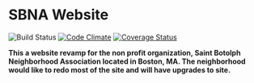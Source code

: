 # SBNA Website
![Build Status](https://codeship.com/projects/00dcce40-5bfc-0134-811b-2a2c89969ad5/status?branch=master)
[![Code Climate](https://codeclimate.com/github/LmKupke/sbna/badges/gpa.svg)](https://codeclimate.com/github/LmKupke/sbna)
[![Coverage Status](https://coveralls.io/repos/github/LmKupke/sbna/badge.svg?branch=master)](https://coveralls.io/github/LmKupke/sbna?branch=master)

<b>

This a website revamp for the non profit organization, Saint Botolph Neighborhood Association located in Boston, MA. The neighborhood would like to redo most of the site and will have upgrades to site.
